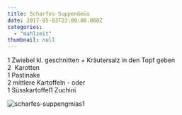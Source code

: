 ```yaml
---
title: Scharfes SuppenGmüs
date: 2017-05-03T22:00:00.000Z
categories:
  - "mahlzeit"
thumbnail: null
---
```

1 Zwiebel kl. geschnitten \+ Kräutersalz in den Topf geben  
2  Karotten  
1 Pastinake  
2 mittlere Kartoffeln - oder   
1 Süsskartoffel1 Zuchini

![scharfes-suppengmias1](/img/scharf-suppengm-1.jpg)

